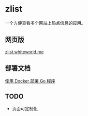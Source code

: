 # zlist

一个方便查看多个网站上热点信息的应用。

## 网页版

[zlist.whiteworld.me](http://zlist.whiteworld.me/)

## 部署文档

[使用 Docker 部署 Go 程序](http://blog.whiteworld.me/deploy-go-apps-with-docker/)

## TODO

- 页面可定制化